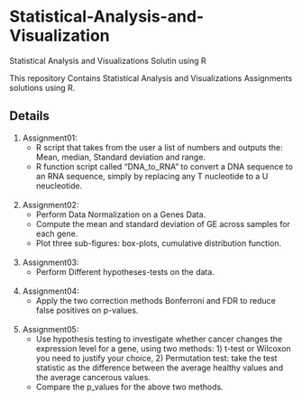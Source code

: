 # Statistical-Analysis-and-Visualization
Statistical Analysis and Visualizations Solutin using R 


This repository Contains Statistical Analysis and Visualizations Assignments solutions using R.

## Details

1. Assignment01: 
   * R script that takes from the user a list of numbers and outputs the: Mean, median, Standard deviation and range.
   * R function script called “DNA_to_RNA” to convert a DNA sequence to an RNA sequence, simply by replacing any T nucleotide to a U neucleotide.<br><br>
2. Assignment02:
   * Perform Data Normalization on a Genes Data.
   * Compute the mean and standard deviation of GE across samples for each gene.
   * Plot three sub-figures: box-plots, cumulative distribution function.<br><br>
3. Assignment03: 
   * Perform Different hypotheses-tests on the data.<br><br>
4. Assignment04:
   * Apply the two correction methods Bonferroni and FDR to reduce false positives on p-values.<br><br>
5. Assignment05:
   * Use hypothesis testing to investigate whether cancer changes the expression level for a gene, using two methods: 1) t-test or Wilcoxon you need to justify your choice, 2) Permutation test: take the test statistic as the difference between the average healthy values and the average cancerous values.
   * Compare the p_values for the above two methods.

